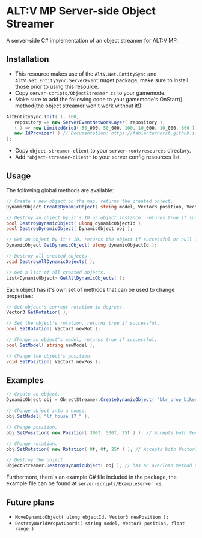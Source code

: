 # ALT:V MP Server-side Object Streamer
A server-side C# implementation of an object streamer for ALT:V MP.

## Installation
- This resource makes use of the ``AltV.Net.EntitySync`` and ``AltV.Net.EntitySync.ServerEvent`` nuget package, make sure to install those prior to using this resource.
- Copy ``server-scripts/ObjectStreamer.cs`` to your gamemode.
- Make sure to add the following code to your gamemode's OnStart() method(the object streamer won't work without it!):
```csharp
AltEntitySync.Init( 1, 100,
   repository => new ServerEventNetworkLayer( repository ),
   ( ) => new LimitedGrid3( 50_000, 50_000, 100, 10_000, 10_000, 600 ),
   new IdProvider( ) // Documentation: https://fabianterhorst.github.io/coreclr-module/articles/entity-sync.html
);
```
- Copy ``object-streamer-client`` to your ``server-root/resources`` directory.
- Add ``"object-streamer-client"`` to your server config resources list.

## Usage
The following global methods are available:
```csharp
// Create a new object on the map, returns the created object.
DynamicObject CreateDynamicObject( string model, Vector3 position, Vector3 rotation, int dimension = 0, string type = "object", uint streamRange = 400 );

// Destroy an object by it's ID or object instance. returns true if successful.
bool DestroyDynamicObject( ulong dynamicObjectId );
bool DestroyDynamicObject( DynamicObject obj );

// Get an object by it's ID. returns the object if successful or null if not.
DynamicObject GetDynamicObject( ulong dynamicObjectId );

// Destroy all created objects.
void DestroyAllDynamicObjects( );

// Get a list of all created objects.
List<DynamicObject> GetAllDynamicObjects( );
```

Each object has it's own set of methods that can be used to change properties:
```csharp
// Get object's current rotation in degrees.
Vector3 GetRotation( );

// Set the object's rotation, returns true if successful.
bool SetRotation( Vector3 newRot );

// Change an object's model, returns true if successful.
bool SetModel( string newModel );

// Change the object's position.
void SetPosition( Vector3 newPos );
```

## Examples
```csharp
// Create an object.
DynamicObject obj = ObjectStreamer.CreateDynamicObject( "bkr_prop_biker_bblock_cor", new Vector3( -859.655f, -803.499f, 25.566f ), new Rotation( 0, 0, 0 ), 0 );

// Change object into a house.
obj.SetModel( "lf_house_17_" );

// Change position.
obj.SetPosition( new Position( 300f, 500f, 25f ) ); // Accepts both Vector3 and Position types.

// Change rotation.
obj.SetRotation( new Rotation( 0f, 0f, 25f ) ); // Accepts both Vector3 and Rotation types.

// Destroy the object
ObjectStreamer.DestroyDynamicObject( obj ); // has an overload method that accepts an ID instead of object instance.
```

Furthermore, there's an example C# file included in the package, the example file can be found at ``server-scripts/ExampleServer.cs``.

## Future plans
- ``MoveDynamicObject( ulong objectId, Vector3 newPosition );``
- ``DestroyWorldPropAtCoords( string model, Vector3 position, float range )``